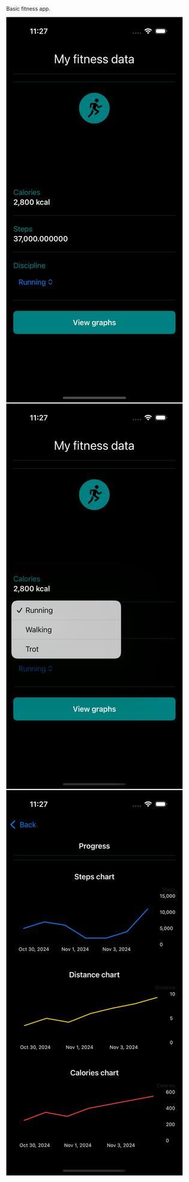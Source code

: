 Basic fitness app. 

![image alt](https://github.com/Yordan-It/FitnessApp/blob/bb7d11f7ff2ffdc6b2270997362b81486f2acb31/Simulator%20Screenshot%20-%20iPhone%2016%20Pro%20-%202024-11-05%20at%2011.27.36.png)
![image alt](https://github.com/Yordan-It/FitnessApp/blob/bb7d11f7ff2ffdc6b2270997362b81486f2acb31/Simulator%20Screenshot%20-%20iPhone%2016%20Pro%20-%202024-11-05%20at%2011.27.42.png)
![image alt](https://github.com/Yordan-It/FitnessApp/blob/bb7d11f7ff2ffdc6b2270997362b81486f2acb31/Simulator%20Screenshot%20-%20iPhone%2016%20Pro%20-%202024-11-05%20at%2011.27.49.png)
